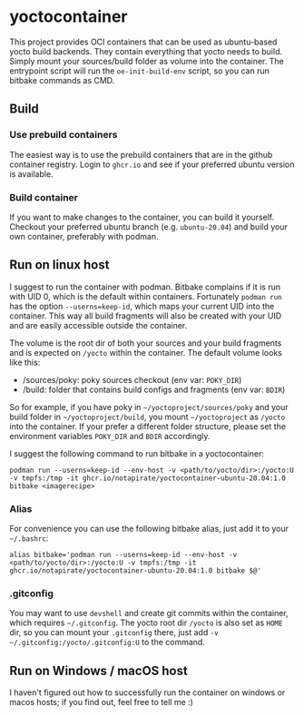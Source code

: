 # yoctocontainer

This project provides OCI containers that can be used as ubuntu-based yocto build backends. They contain everything that yocto needs to build. Simply mount your sources/build folder as volume into the container. The entrypoint script will run the `oe-init-build-env` script, so you can run bitbake commands as CMD.

## Build

### Use prebuild containers

The easiest way is to use the prebuild containers that are in the github container registry. Login to `ghcr.io` and see if your preferred ubuntu version is available.

### Build container

If you want to make changes to the container, you can build it yourself. Checkout your preferred ubuntu branch (e.g. `ubuntu-20.04`) and build your own container, preferably with podman.

## Run on linux host

I suggest to run the container with podman. Bitbake complains if it is run with UID 0, which is the default within containers. Fortunately `podman run` has the option `--userns=keep-id`, which maps your current UID into the container. This way all build fragments will also be created with your UID and are easily accessible outside the container.

The volume is the root dir of both your sources and your build fragments and is expected on `/yocto` within the container. The default volume looks like this:

- /sources/poky: poky sources checkout (env var: `POKY_DIR`)
- /build: folder that contains build configs and fragments (env var: `BDIR`)

So for example, if you have poky in `~/yoctoproject/sources/poky` and your build folder in `~/yoctoproject/build`, you mount `~/yoctoproject` as `/yocto` into the container.
If your prefer a different folder structure, please set the environment variables `POKY_DIR` and `BDIR` accordingly.

I suggest the following command to run bitbake in a yoctocontainer:

``podman run --userns=keep-id --env-host -v <path/to/yocto/dir>:/yocto:U -v tmpfs:/tmp -it ghcr.io/notapirate/yoctocontainer-ubuntu-20.04:1.0 bitbake <imagerecipe>``

### Alias

For convenience you can use the following bitbake alias, just add it to your `~/.bashrc`:

`alias bitbake='podman run --userns=keep-id --env-host -v <path/to/yocto/dir>:/yocto:U -v tmpfs:/tmp -it ghcr.io/notapirate/yoctocontainer-ubuntu-20.04:1.0 bitbake $@'`

### .gitconfig

You may want to use `devshell` and create git commits within the container, which requires `~/.gitconfig`. The yocto root dir `/yocto` is also set as `HOME` dir, so you can mount your `.gitconfig` there, just add `-v ~/.gitconfig:/yocto/.gitconfig:U` to the command.

## Run on Windows / macOS host

I haven't figured out how to successfully run the container on windows or macos hosts; if you find out, feel free to tell me :)